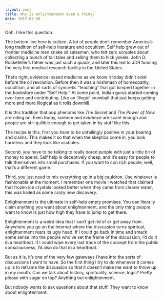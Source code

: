 ```yaml
---
layout: post
title: Why is enlightenment even a thing?
date: 2017-08-20
---
```


<p>Ooh, I like this question.</p><p>The bottom line here is culture. A lot of people don’t remember America’s long tradition of self-help literature and occultism. Self help grew out of frontier medicine men snake oil salesmen, who felt zero scruples about collecting a bunch of tall tales and selling them to hick yokels. John D. Rockefeller’s father was just such a quack, and later this led to JDR funding the very first medical research facility in the United States.</p><p>That’s right, evidence-based medicine as we know it today didn’t exist before the oil revolution. Before then it was a mishmash of homeopathy, occultism, and all sorts of syncretic “teaching” that got lumped together in the bookstore under “Self Help.” At some point, Indian gurus started coming over here and contributing. Like an ‘illogic’ snowball that just keeps getting more and more illogical as it rolls downhill.</p><p>It is this tradition that pop phenoms like <i>The Secret</i> and <i>The Power of Now</i> are riding on. Even today, science and evidence are scant enough and people are still gullible enough to get taken in by stuff like this.</p><p>The recipe is this, first you have to be unfailingly positive in your bearing and claims. This makes it so that when the skeptics come in, you look harmless and they look like assholes.</p><p>Second, you have to be talking to really bored people with just a little bit of money to spend. Self help is deceptively cheap, and it’s easy for people to talk themselves into small purchases. If you want to con rich people, well, that’s a different game.</p><p>Third, you just need to mix everything up in a big cauldron. Use whatever is fashionable at the moment. I remember one movie I watched that claimed that frozen ice crystals looked better when they came from clearer water, this was hailed as some crazy new discovery.</p><p>Enlightenment is the ultimate in self-help empty promises. You can literally claim anything you want about enlightenment, and the only thing people want to know is just how high they have to jump to get there.</p><p>Enlightenment is a weird idea that I can’t get rid of or get away from. Anywhere you go on the Internet where the discussion turns spiritual, enlightenment rears its ugly head. If I could go back in time and smack some sense into the people who’ve set the frame of the discussion, I’d do it in a heartbeat. If I could wipe every last trace of the concept from the public consciousness, I’d also do that in a heartbeat.</p><p>But as it is, it’s one of the very few gateways I have into the sorts of discussions I want to have. So the first thing I try to do whenever it comes up is to reframe the discussion so that it doesn’t make me want to throw up in my mouth. Can we talk about history, spirituality, science, logic? Pretty please with sugar on top? Anything but enlightenment.</p><p>But nobody wants to ask questions about that stuff. They want to know about enlightenment.</p>
